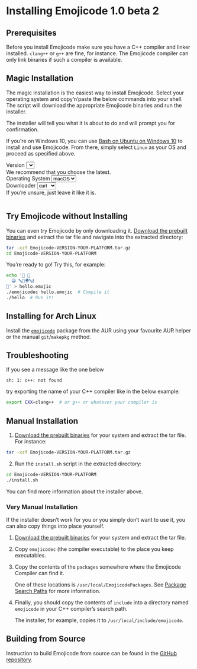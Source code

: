 # Installing Emojicode 1.0 beta 2

## Prerequisites

Before you install Emojicode make sure you have a C++ compiler and linker
installed. `clang++` or `g++` are fine, for instance. The Emojicode compiler can
only link binaries if such a compiler is available.

## Magic Installation

The magic installation is the easiest way to install Emojicode. Select your
operating system and copy’n’paste the below commands into your
shell. The script will download the appropriate Emojicode binaries and run the
installer.

The installer will tell you what it is about to do and will prompt you for
confirmation.

If you're on Windows 10, you can use
[Bash on Ubuntu on Windows 10](https://msdn.microsoft.com/en-us/commandline/wsl/install_guide)
to install and use Emojicode. From there, simply select `Linux` as your OS and
proceed as specified above.

<div class="magic-install-sw">
  <div class="magic-install-sw-box">
    <label class="magic-install-sw-label">
      Version
    </label>
    <select id="magic-install-version"></select>
    <div class="magic-install-sw-help">We recommend that you choose the latest.</div>
  </div>
  <div class="magic-install-sw-box center">
    <label class="magic-install-sw-label">
      Operating System
    </label>
    <select id="magic-install-os">
      <option value="darwin">macOS</option>
      <option value="linux">Linux</option>
    </select>
  </div>
  <div class="magic-install-sw-box">
    <label class="magic-install-sw-label">
      Downloader
    </label>
    <select id="magic-install-http">
      <option value="curl">curl</option>
      <option value="wget">wget</option>
    </select>
    <div class="magic-install-sw-help">If you’re unsure, just leave it like it is.</div>
  </div>
</div>
<pre><code id="magic-install-code"></code></pre>

## Try Emojicode without Installing

You can even try Emojicode by only downloading it. [Download the prebuilt binaries](https://github.com/emojicode/emojicode/releases) and extract the tar file and navigate into the extracted directory:

```bash
tar -xzf Emojicode-VERSION-YOUR-PLATFORM.tar.gz
cd Emojicode-VERSION-YOUR-PLATFORM
```

You’re ready to go! Try this, for example:

```bash
echo '🏁 🍇
  😀 🔤👋🌍🔤❗️
🍉' > hello.emojic
./emojicodec hello.emojic  # Compile it
./hello  # Run it!
```

## Installing for Arch Linux

Install the [`emojicode`](https://aur.archlinux.org/packages/emojicode) package from the AUR using your favourite AUR helper or the manual `git`/`makepkg` method.

## Troubleshooting

If you see a message like the one below

```
sh: 1: c++: not found
```

try exporting the name of your C++ compiler like in the below example:

```bash
export CXX=clang++  # or g++ or whatever your compiler is
```

## Manual Installation

1. [Download the prebuilt binaries](https://github.com/emojicode/emojicode/releases) for your
   system and extract the tar file. For instance:

```bash
tar -xzf Emojicode-VERSION-YOUR-PLATFORM.tar.gz
```

2.  Run the `install.sh` script in the extracted directory:

```bash
cd Emojicode-VERSION-YOUR-PLATFORM
./install.sh
```

You can find more information about the installer above.

### Very Manual Installation

If the installer doesn’t work for you or you simply don‘t want to use it, you
can also copy things into place yourself.

1. [Download the prebuilt binaries](https://github.com/emojicode/emojicode/releases)
   for your system and extract the tar file.

2. Copy `emojicodec` (the compiler executable) to the place you keep executables.

3. Copy the contents of the `packages` somewhere where the
   Emojicode Compiler can find it.

   One of these locations is `/usr/local/EmojicodePackages`. See [Package Search Paths](../reference/compiler.html#package-search-paths) for more information.

4. Finally, you should copy the contents of `include` into a directory named
   `emojicode` in your C++ compiler’s search path.

   The installer, for example, copies it to `/usr/local/include/emojicode`.

## Building from Source

Instruction to build Emojicode from source can be found in the
[GitHub repository](https://github.com/emojicode/emojicode/).

<script src="/static/js/magicinstall.js"></script>
